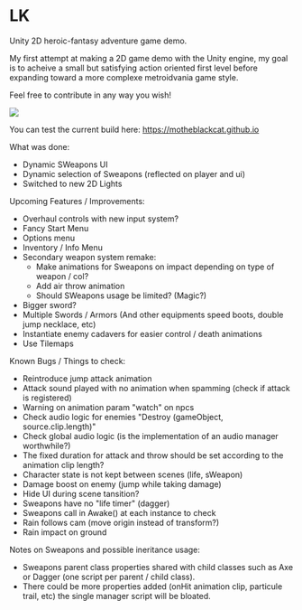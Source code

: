 # LK

Unity 2D heroic-fantasy adventure game demo.

My first attempt at making a 2D game demo with the Unity engine, my goal is to acheive a small but satisfying action oriented first level before expanding toward a more complexe metroidvania game style.

Feel free to contribute in any way you wish!

<img src="https://motheblackcat.github.io/assets/img/game.gif">

You can test the current build here: https://motheblackcat.github.io

What was done:

- Dynamic SWeapons UI
- Dynamic selection of Sweapons (reflected on player and ui)
- Switched to new 2D Lights

Upcoming Features / Improvements:

- Overhaul controls with new input system?
- Fancy Start Menu
- Options menu
- Inventory / Info Menu
- Secondary weapon system remake:
  - Make animations for Sweapons on impact depending on type of weapon / col?
  - Add air throw animation
  - Should SWeapons usage be limited? (Magic?)
- Bigger sword?
- Multiple Swords / Armors (And other equipments speed boots, double jump necklace, etc)
- Instantiate enemy cadavers for easier control / death animations
- Use Tilemaps

Known Bugs / Things to check:

- Reintroduce jump attack animation
- Attack sound played with no animation when spamming (check if attack is registered)
- Warning on animation param "watch" on npcs
- Check audio logic for enemies "Destroy (gameObject, source.clip.length)"
- Check global audio logic (is the implementation of an audio manager worthwhile?)
- The fixed duration for attack and throw should be set according to the animation clip length?
- Character state is not kept between scenes (life, sWeapon)
- Damage boost on enemy (jump while taking damage)
- Hide UI during scene tansition?
- Sweapons have no "life timer" (dagger)
- Sweapons call in Awake() at each instance to check
- Rain follows cam (move origin instead of transform?)
- Rain impact on ground

Notes on Sweapons and possible ineritance usage:

- Sweapons parent class properties shared with child classes such as Axe or Dagger (one script per parent / child class).
- There could be more properties added (onHit animation clip, particule trail, etc) the single manager script will be bloated.
